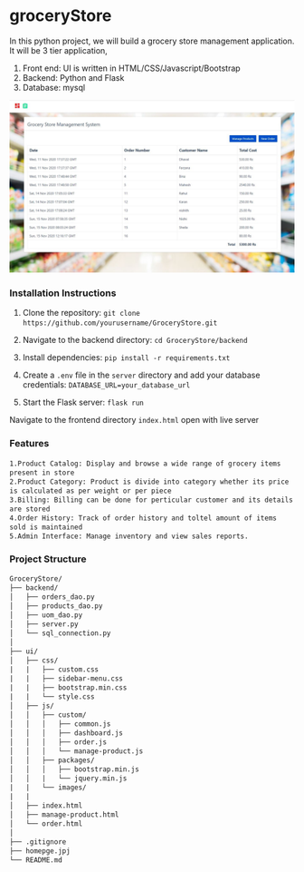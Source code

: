 # groceryStore

In this python project, we will build a grocery store management application. It will be 3 tier application,
1. Front end: UI is written in HTML/CSS/Javascript/Bootstrap
2. Backend: Python and Flask
3. Database: mysql

![](homepage.JPG)

### Installation Instructions

1. Clone the repository:
`git clone https://github.com/yourusername/GroceryStore.git`

2. Navigate to the backend directory:
`cd GroceryStore/backend`

3. Install dependencies:
`pip install -r requirements.txt`

4. Create a `.env` file in the `server` directory and add your database credentials:
`DATABASE_URL=your_database_url`

5. Start the Flask server:
`flask run`

Navigate to the frontend directory `index.html` open with live server

### Features
```
1.Product Catalog: Display and browse a wide range of grocery items present in store 
2.Product Category: Product is divide into category whether its price is calculated as per weight or per piece
3.Billing: Billing can be done for perticular customer and its details are stored
4.Order History: Track of order history and toltel amount of items sold is maintained
5.Admin Interface: Manage inventory and view sales reports.
```
### Project Structure
```
GroceryStore/
├── backend/
│   ├── orders_dao.py
│   ├── products_dao.py
│   ├── uom_dao.py
│   ├── server.py
│   └── sql_connection.py
│
├── ui/
│   ├── css/
|   |   ├── custom.css
|   |   ├── sidebar-menu.css
|   |   ├── bootstrap.min.css
|   |   └── style.css
│   ├── js/
│   │   ├── custom/
│   │   │   ├── common.js
│   │   │   ├── dashboard.js
│   │   │   ├── order.js
│   │   │   └── manage-product.js
│   │   ├── packages/
│   │   │   ├── bootstrap.min.js
│   │   |   └── jquery.min.js
|   |   └── images/
|   |   
│   ├── index.html
│   ├── manage-product.html
│   └── order.html
│
├── .gitignore
├── homepge.jpj
└── README.md
```
